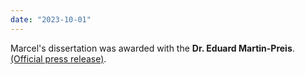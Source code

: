 ```yaml
---
date: "2023-10-01"
---
```

Marcel's dissertation was awarded with the **Dr. Eduard Martin-Preis**.
[(Official press release)](https://www.uni-saarland.de/aktuell/eduard-martin-preis-2023-27744.html).
